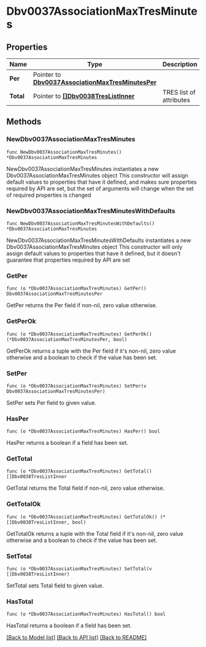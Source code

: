 # Dbv0037AssociationMaxTresMinutes

## Properties

Name | Type | Description | Notes
------------ | ------------- | ------------- | -------------
**Per** | Pointer to [**Dbv0037AssociationMaxTresMinutesPer**](Dbv0037AssociationMaxTresMinutesPer.md) |  | [optional] 
**Total** | Pointer to [**[]Dbv0038TresListInner**](Dbv0038TresListInner.md) | TRES list of attributes | [optional] 

## Methods

### NewDbv0037AssociationMaxTresMinutes

`func NewDbv0037AssociationMaxTresMinutes() *Dbv0037AssociationMaxTresMinutes`

NewDbv0037AssociationMaxTresMinutes instantiates a new Dbv0037AssociationMaxTresMinutes object
This constructor will assign default values to properties that have it defined,
and makes sure properties required by API are set, but the set of arguments
will change when the set of required properties is changed

### NewDbv0037AssociationMaxTresMinutesWithDefaults

`func NewDbv0037AssociationMaxTresMinutesWithDefaults() *Dbv0037AssociationMaxTresMinutes`

NewDbv0037AssociationMaxTresMinutesWithDefaults instantiates a new Dbv0037AssociationMaxTresMinutes object
This constructor will only assign default values to properties that have it defined,
but it doesn't guarantee that properties required by API are set

### GetPer

`func (o *Dbv0037AssociationMaxTresMinutes) GetPer() Dbv0037AssociationMaxTresMinutesPer`

GetPer returns the Per field if non-nil, zero value otherwise.

### GetPerOk

`func (o *Dbv0037AssociationMaxTresMinutes) GetPerOk() (*Dbv0037AssociationMaxTresMinutesPer, bool)`

GetPerOk returns a tuple with the Per field if it's non-nil, zero value otherwise
and a boolean to check if the value has been set.

### SetPer

`func (o *Dbv0037AssociationMaxTresMinutes) SetPer(v Dbv0037AssociationMaxTresMinutesPer)`

SetPer sets Per field to given value.

### HasPer

`func (o *Dbv0037AssociationMaxTresMinutes) HasPer() bool`

HasPer returns a boolean if a field has been set.

### GetTotal

`func (o *Dbv0037AssociationMaxTresMinutes) GetTotal() []Dbv0038TresListInner`

GetTotal returns the Total field if non-nil, zero value otherwise.

### GetTotalOk

`func (o *Dbv0037AssociationMaxTresMinutes) GetTotalOk() (*[]Dbv0038TresListInner, bool)`

GetTotalOk returns a tuple with the Total field if it's non-nil, zero value otherwise
and a boolean to check if the value has been set.

### SetTotal

`func (o *Dbv0037AssociationMaxTresMinutes) SetTotal(v []Dbv0038TresListInner)`

SetTotal sets Total field to given value.

### HasTotal

`func (o *Dbv0037AssociationMaxTresMinutes) HasTotal() bool`

HasTotal returns a boolean if a field has been set.


[[Back to Model list]](../README.md#documentation-for-models) [[Back to API list]](../README.md#documentation-for-api-endpoints) [[Back to README]](../README.md)


